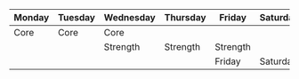 | Monday | Tuesday | Wednesday | Thursday | Friday | Saturday | Sunday |  
| ---- | ---- | ---- | ---- | ---- | ---- | ---- |  
| Core | Core | Core |  |  |  |  |
|  |  | Strength | Strength | Strength |  |  |
|  |  |  |  | Friday | Saturday | Sunday |